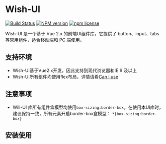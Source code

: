# Wish-UI

[![Build Status](https://api.travis-ci.com/code661/gulu.svg?branch=master)](https://travis-ci.org/code661/gulu)
[![NPM version][npm-image]][npm-url]
[![npm license][license-image]][download-url]

[npm-image]: https://img.shields.io/npm/v/wish-ui.svg?style=flat-square
[npm-url]: https://npmjs.org/package/wish-ui
[download-url]: https://npmjs.org/package/wish-ui
[license-image]: https://img.shields.io/npm/l/wish-ui.svg

Wish-UI 是一个基于 Vue 2.x 的前端UI组件库，它提供了 button、input、tabs 等常用组件，适合移动端和 PC 端使用。
## 支持环境

- Wish-UI基于Vue2.x开发，因此支持到现代浏览器和IE 9 及以上
- Wish-UI所有组件均使用flex布局，详情请看[Can I use](https://caniuse.com/#search=flex)

## 注意事项

- Will-UI 库所有组件盒模型均使用`box-sizing:border-box`。在使用本UI库时，建议保持一致，所有元素开启border-box盒模型：
  `*{box-sizing:border-box}`
  
## 安装使用

